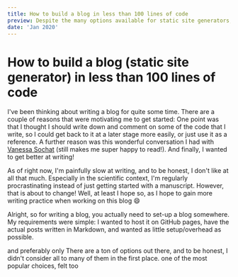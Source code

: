 ```yaml
---
title: How to build a blog in less than 100 lines of code
preview: Despite the many options available for static site generators, I wasn't really convinced with any of them. All I wanted was a simple, easy to customize option. And I wanted to write it myself 😄
date: 'Jan 2020'
---
```


# How to build a blog (static site generator) in less than 100 lines of code

I've been thinking about writing a blog for quite some time. There are a couple of reasons that were motivating me to get started: One point was that I thought I should write down and comment on some of the code that I write, so I could get back to it at a later stage more easily, or just use it as a reference. A further reason was this wonderful conversation I had with [Vanessa Sochat](https://github.com/chrispahm/chartjs-plugin-dragdata/issues/23#issuecomment-512803640) (still makes me super happy to read!). And finally, I wanted to get better at writing!

As of right now, I'm painfully slow at writing, and to be honest, I don't like at all that much. Especially in the scientific context, I'm regularly procrastinating instead of just getting started with a manuscript. However, that is about to change! Well, at least I hope so, as I hope to gain more writing practice when working on this blog 😄

Alright, so for writing a blog, you actually need to set-up a blog somewhere. My requirements were simple: I wanted to host it on GitHub pages, have the actual posts written in Markdown, and wanted as little setup/overhead as possible.

and preferably only There are a ton of options out there, and to be honest, I didn't consider all to many of them in the first place.  one of the most popular choices, felt too 

